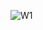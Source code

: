 ![W1](https://github.com/cremegon/wridden/assets/116914360/6ec4b1ab-bed0-46c4-9dd0-aa16ff4b76f9.jpg)
